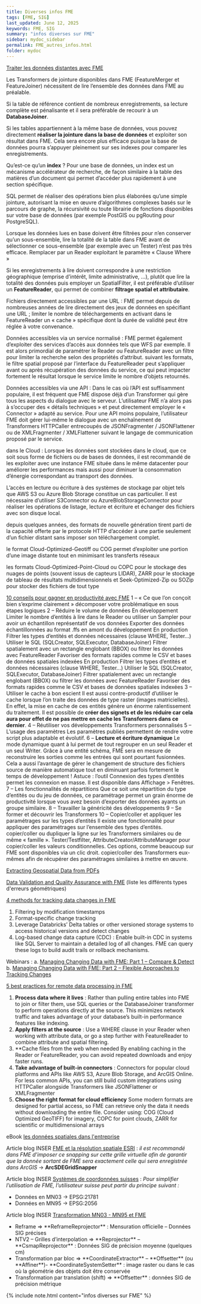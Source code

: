 ```yaml
---
title: Diverses infos FME
tags: [FME, SIG]
last_updated: June 12, 2025
keywords: FME, SIG
summary: "infos diverses sur FME"
sidebar: mydoc_sidebar
permalink: FME_autres_infos.html
folder: mydoc
---
```


[Traiter les données distantes avec FME](https://www.veremes.com/actus/traiter-les-donnees-distantes-avec-fme)

Les Transformers de jointure disponibles dans FME (FeatureMerger et FeatureJoiner) nécessitent de lire l’ensemble des données dans FME au préalable.

Si la table de référence contient de nombreux enregistrements, sa lecture complète est pénalisante et il sera préférable de recourir à un **DatabaseJoiner**.

Si les tables appartiennent à la même base de données, vous pouvez directement **réaliser la jointure dans la base de données** et exploiter son résultat dans FME. Cela sera encore plus efficace puisque la base de données pourra s’appuyer pleinement sur ses indexes pour comparer les enregistrements.

Qu’est-ce qu’un **index** ? Pour une base de données, un index est un mécanisme accélérateur de recherche, de façon similaire à la table des matières d’un document qui permet d’accéder plus rapidement à une section spécifique.

SQL permet de réaliser des opérations bien plus élaborées qu’une simple jointure, autorisant la mise en œuvre d’algorithmes complexes basés sur le parcours de graphe, la récursivité ou toute librairie de fonctions disponibles sur votre base de données (par exemple PostGIS ou pgRouting pour PostgreSQL).

Lorsque les données lues en base doivent être filtrées pour n’en conserver qu’un sous-ensemble, lire la totalité de la table dans FME avant de sélectionner ce sous-ensemble (par exemple avec un Tester) n’est pas très efficace. Remplacer par un Reader  exploitant le paramètre « Clause Where »

Si les enregistrements à lire doivent correspondre à une restriction géographique (emprise d’intérêt, limite administrative, …), plutôt que lire la totalité des données puis employer un SpatialFilter, il est préférable d’utiliser un **FeatureReader**, qui permet de combiner **filtrage spatial et attributaire**.

Fichiers directement accessibles par une URL : FME permet depuis de nombreuses années de lire directement des jeux de données en spécifiant une URL ; limiter le nombre de téléchargements en activant dans le FeatureReader un « cache » spécifique dont la durée de validité peut être réglée à votre convenance.

Données accessibles via un service normalisé : FME permet également d’exploiter des services d’accès aux données tels que WFS par exemple. Il est alors primordial de paramétrer le Reader ou FeatureReader avec un filtre pour limiter la recherche selon des propriétés d’attribut.
suivant les formats, le filtre spatial proposé par l’interface du FeatureReader peut s’appliquer avant ou après récupération des données du service, ce qui peut impacter fortement le résultat lorsque le service limite le nombre d’objets retournés. 

Données accessibles via une API : Dans le cas où l’API est suffisamment populaire, il est fréquent que FME dispose déjà d’un Transformer qui gère tous les aspects du dialogue avec le serveur. L’utilisateur FME n’a alors pas à s’occuper des « détails techniques » et peut directement employer le « Connector » adapté au service. 
Pour une API moins populaire, l’utilisateur FME doit gérer lui-même le dialogue avec un enchaînement de Transformers HTTPCaller entrecoupés de JSONFragmenter / JSONFlattener ou de XMLFragmenter / XMLFlattener suivant le langage de communication proposé par le service. 

dans le Cloud : Lorsque les données sont stockées dans le cloud, que ce soit sous forme de fichiers ou de bases de données, il est recommandé de les exploiter avec une instance FME située dans le même datacenter pour améliorer les performances mais aussi pour diminuer la consommation d’énergie correspondant au transport des données.

L’accès en lecture ou écriture à des systèmes de stockage par objet tels que AWS S3 ou Azure Blob Storage constitue un cas particulier. Il est nécessaire d’utiliser S3Connector ou AzureBlobStorageConnector pour réaliser les opérations de listage, lecture et écriture et échanger des fichiers avec son disque local. 

depuis quelques années, des formats de nouvelle génération tirent parti de la capacité offerte par le protocole HTTP d’accéder à une partie seulement d’un fichier distant sans imposer son téléchargement complet.

le format Cloud-Optimized-Geotiff ou COG permet d’exploiter une portion d’une image distante tout en minimisant les transferts réseaux

les formats Cloud-Optimized-Point-Cloud ou COPC pour le stockage des nuages de points (souvent issus de capteurs LIDAR), ZARR pour le stockage de tableau de résultats multidimensionnels et Seek-Optimized-Zip ou SOZip pour stocker des fichiers de tout type

[10 conseils pour gagner en productivité avec FME](https://www.veremes.com/actus/10-conseils-pour-gagner-en-productivite-avec-fme)
1 – « Ce que l’on conçoit bien s’exprime clairement » décomposer votre problématique en sous étapes logiques
2 – Réduire le volume de données
En développement
Limiter le nombre d’entités à lire dans le Reader ou utiliser un Sampler pour avoir un échantillon représentatif de vos données
Exporter des données échantillonnées au format .ffs en amont du développement
En production
Filtrer les types d’entités et données nécessaires (clause WHERE, Tester…)
Utiliser le SQL (SQLCreator, SQLExecutor, DatabaseJoiner)
Filtrer spatialement avec un rectangle englobant (BBOX) ou filtrer les données avec FeatureReader
Favoriser des formats rapides comme le CSV et bases de données spatiales indexées
En production
Filtrer les types d’entités et données nécessaires (clause WHERE, Tester…)
Utiliser le SQL (SQLCreator, SQLExecutor, DatabaseJoiner)
Filtrer spatialement avec un rectangle englobant (BBOX) ou filtrer les données avec FeatureReader
Favoriser des formats rapides comme le CSV et bases de données spatiales indexées
3 – Utiliser le cache à bon escient
Il est aussi contre-productif d’utiliser le cache lorsque l’on traite des données de type raster (images matricielles). En effet, la mise en cache de ces entités génère un énorme ralentissement du traitement. Il est possible de **créer des signets et de les réduire car cela aura pour effet de ne pas mettre en cache les Transformers dans ce dernier**.
4 – Réutiliser vos développements
Transformers personnalisés
5 – L’usage des paramètres
Les paramètres publiés permettent de rendre votre script plus adaptable et évolutif.
6 – **Lecture et écriture dynamique**
Le mode dynamique quant à lui permet de tout regrouper en un seul Reader et un seul Writer.
Grâce à une entité schéma, FME sera en mesure de reconstruire les sorties comme les entrées qui sont pourtant fusionnées.
Cela a aussi l’avantage de gérer le changement de structure des fichiers source de manière automatique tout en diminuant parfois fortement le temps de développement !
Astuce : l’outil Connexion des types d’entités permet les connexion en masse. Il est disponible dans Affichage > Fenêtres.
7 – Les fonctionnalités de répartitions
Que ce soit une répartition du type d’entités ou du jeu de données, ce paramétrage permet un grain énorme de productivité lorsque vous avez besoin d’exporter des données ayants un groupe similaire.
8 – Travailler la généricité des développements
9 – Se former et découvrir les Transformers
10 – Copier/coller et appliquer les paramétrages sur les types d’entités
Il existe une fonctionnalité pour appliquer des paramétrages sur l’ensemble des types d’entités.
copier/coller ou dupliquer la ligne sur les Transformers similaires ou de même « famille ». Tester/Testfilter, AttributeCreator/AttributeManager pour copier/coller les valeurs conditionnelles. Ces options, comme beaucoup sur FME sont disponibles via un clic droit.
copier/coller des Transformers eux-mêmes afin de récupérer des paramétrages similaires à mettre en œuvre.






[Extracting Geospatial Data from PDFs](https://fme.safe.com/blog/2018/08/convert-geospatial-pdf/)

[Data Validation and Quality Assurance with FME](https://cdn.safe.com/resources/technical-briefs/Data_Validation_and_Quality_Assurance_with_FME.pdf) (liste les différents types d'erreurs géométriques)

[4 methods for tracking data changes in FME](https://fme.safe.com/blog/2025/04/4-methods-for-tracking-data-changes-in-fme/)
1. Filtering by modification timestamps
2. Format-specific change tracking
3. Leverage Databricks’ Delta tables or other versioned storage systems to access historical versions and detect changes
4. Log-based change data capture (CDC) : Enable built-in CDC in systems like SQL Server to maintain a detailed log of all changes. FME can query these logs to build audit trails or rollback mechanisms.

Webinars :
a. [Managing Changing Data with FME: Part 1 – Compare & Detect](https://fme.safe.com/webinars/managing-changing-data-with-fme-part-1-compare-detect/)
b. [Managing Changing Data with FME: Part 2 – Flexible Approaches to Tracking Changes](https://fme.safe.com/webinars/managing-changing-data-with-fme-part-2-flexible-approaches-to-tracking-changes/)

[5 best practices for remote data processing in FME](https://fme.safe.com/blog/2025/04/5-best-practices-for-remote-data-processing-in-fme/)
1. **Process data where it lives** : Rather than pulling entire tables into FME to join or filter them, use SQL queries or the DatabaseJoiner transformer to perform operations directly at the source. This minimizes network traffic and takes advantage of your database’s built-in performance features like indexing.
2. **Apply filters at the source** : Use a WHERE clause in your Reader when working with attribute data, or go a step further with FeatureReader to combine attribute and spatial filtering.
3. **Cache files from the web when needed By enabling caching in the Reader or FeatureReader, you can avoid repeated downloads and enjoy faster runs.
4. **Take advantage of built-in connectors** : Connectors for popular cloud platforms and APIs like AWS S3, Azure Blob Storage, and ArcGIS Online. For less common APIs, you can still build custom integrations using HTTPCaller alongside Transformers like JSONFlattener or XMLFragmenter
5. **Choose the right format for cloud efficiency** Some modern formats are designed for partial access, so FME can retrieve only the data it needs without downloading the entire file. Consider using:
COG (Cloud Optimized GeoTIFF) for imagery, COPC for point clouds, ZARR for scientific or multidimensional arrays

eBook <a href="../documents/Spatial-Data-for-the-Enterprise-For-Dummies-Safe-Software-Special-Edition-FRENCH.pdf" target="_blank">les données spatiales dans l'entreprise</a>

Article blog INSER [FME et la résolution spatiale ESRI](https://www.inser.ch/fr/blog/fme-et-la-resolution-spatiale-esri) : 
*il est recommandé dans FME d’imposer ce snapping sur cette grille virtuelle afin de garantir que la donnée sortant de FME sera exactement celle qui sera enregistrée dans ArcGIS* -> **ArcSDEGridSnapper**

Article blog INSER [Systèmes de coordonnées suisses](https://www.inser.ch/fr/blog/systemes-de-coordonnees-suisses) :
*Pour simplifier l’utilisation de FME, l’utilisateur suisse peut partir du principe suivant :*
<ul><li>Données en MN03 -> EPSG:21781</li>
<li>Données en MN95 -> EPSG:2056</li></ul>

Article blog INSER [Transformation MN03 - MN95 et FME](https://www.inser.ch/fr/blog/transformation-mn03-mn95-et-fme)
<ul>
  <li>Reframe => **ReframeReprojector** : Mensuration officielle – Données SIG précises </li>
      
   <li>NTV2 – Grilles d’interpolation => **Reprojector** – **CsmapReprojector** : Données SIG de précision moyenne (quelques cm)</li>

<li>Transformation par bloc => **CoordinateExtractor** – **Offsetter** (ou **Affiner**)- **CoordinateSystemSetter** : image raster ou dans le cas où la géométrie des objets doit être conservée </li>
<li>Transformation par translation (shift) =>  **Offsetter** : données SIG de précision métrique</li>
</ul>






{% include note.html content="infos diverses sur FME" %}

